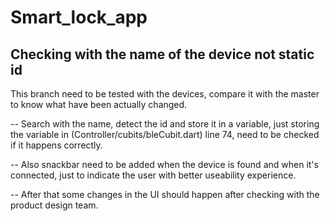 # Smart_lock_app

## Checking with the name of the device not static id

This branch need to be tested with the devices, compare it with the master to know what have been actually changed.


-- Search with the name, detect the id and store it in a variable, just storing the variable in (Controller/cubits/bleCubit.dart) line 74, need to be checked if it happens correctly.


-- Also snackbar need to be added when the device is found and when it's connected, just to indicate the user with better useability experience. 

-- After that some changes in the UI should happen after checking with the product design team.
